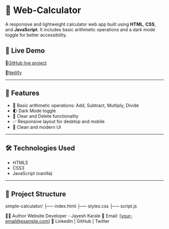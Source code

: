 # 🔢 Web-Calculator

A responsive and lightweight calculator web app built using **HTML**, **CSS**, and **JavaScript**. It includes basic arithmetic operations and a dark mode toggle for better accessibility.

## 📸 Live Demo
🔗[GitHub live project](https://jayeshkarale.github.io/web-calculator/)

🔗[Netlify](https://jayesh-web-calculator.netlify.app/)

---

## 🚀 Features

- 🧮 Basic arithmetic operations: Add, Subtract, Multiply, Divide
- 🌓 Dark Mode toggle
- 🧹 Clear and Delete functionality
- ✅ Responsive layout for desktop and mobile
- 🎨 Clean and modern UI

---

## 🛠️ Technologies Used

- HTML5  
- CSS3  
- JavaScript (vanilla)

---

## 📁 Project Structure

simple-calculator/
├── index.html
├── styles.css
├── script.js


🧑‍💻 Author
Website Developer - Jayesh Karale
📧 Email: [your-email@example.com]
🔗 LinkedIn | GitHub | Twitter
